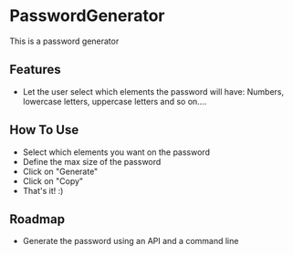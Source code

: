 # PasswordGenerator

This is a password generator

## Features
 * Let the user select which elements the password will have: Numbers, lowercase letters, uppercase letters and so on....

## How To Use
 * Select which elements you want on the password
 * Define the max size of the password
 * Click on "Generate"
 * Click on "Copy"
 * That's it! :)

## Roadmap
 * Generate the password using an API and a command line
